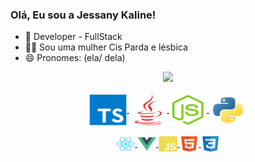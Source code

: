 ### Olá, Eu sou a Jessany Kaline!



- 🔭 Developer - FullStack
- 🏳️‍🌈 Sou uma mulher Cis Parda e lésbica 
- 😄 Pronomes: (ela/ dela)

<div align="center">
  <a href="https://github.com/JessanyKaline"> 
  <img height="180em" src="https://github-readme-stats.vercel.app/api/top-langs/?username=jessanykaline&layout=compact&langs_count=7&theme=cobalt"/>
</div>

<div style="display: inline_block" align="center"><br>
  <img align="center" alt="Jessany-Typescript" height="50" width="60" src="https://raw.githubusercontent.com/devicons/devicon/master/icons/typescript/typescript-original.svg">
  <img align="center" alt="Jessany-JAVA" height="50" width="60" src="https://raw.githubusercontent.com/devicons/devicon/master/icons/java/java-plain.svg">
  <img align="center" alt="Jessany-Js" height="50" width="60" src="https://raw.githubusercontent.com/devicons/devicon/master/icons/nodejs/nodejs-plain.svg">
  <img align="center" alt="Jessany-Python" height="50" width="60" src="https://raw.githubusercontent.com/devicons/devicon/master/icons/python/python-original.svg">
  </br> </br>
  <img align="center" alt="Jessany-React" height="25" width="30" src="https://raw.githubusercontent.com/devicons/devicon/master/icons/react/react-original.svg">
  <img align="center" alt="Jessany-Vue" height="25" width="30" src="https://github.com/devicons/devicon/blob/master/icons/vuejs/vuejs-original.svg">
   <img align="center" alt="Jessany-Js" height="25" width="30" src="https://raw.githubusercontent.com/devicons/devicon/master/icons/javascript/javascript-plain.svg">
  <img align="center" alt="Jessany-HTML" height="25" width="30" src="https://raw.githubusercontent.com/devicons/devicon/master/icons/html5/html5-original.svg">
  <img align="center" alt="Jessany-CSS" height="25" width="30" src="https://raw.githubusercontent.com/devicons/devicon/master/icons/css3/css3-original.svg">
  
  
</div>

##
 

 
